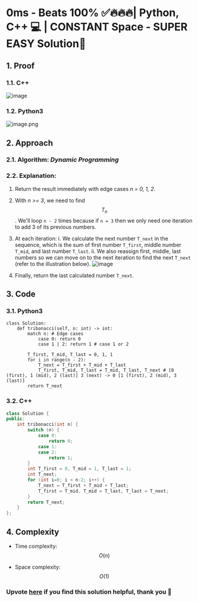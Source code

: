 # 0ms - Beats 100% ✅🔥🔥🔥| Python, C++ 💻 | CONSTANT Space - SUPER EASY Solution📗

## 1. Proof
<!-- Describe your first thoughts on how to solve this problem. -->
### 1.1. C++
![image](https://github.com/KCP17/Leetcode-solutions/assets/148914885/e2b3c3a4-f3c2-44bd-8882-56be0d455491)

### 1.2. Python3
![image.png](https://assets.leetcode.com/users/images/62adfe70-cecb-466d-a39e-20bcb7f3561a_1713952550.9059045.png)

## 2. Approach

### 2.1. Algorithm: *Dynamic Programming*

### 2.2. Explanation:
1. Return the result immediately with edge cases *n = 0, 1, 2*.
2. With *n >= 3*, we need to find $$T_n$$. We'll loop `n - 2` times because if `n = 3` then we only need one iteration to add 3 of its previous numbers.
3. At each iteration:
i. We calculate the next number `T_next` in the sequence, which is the sum of first number `T_first`, middle number `T_mid`, and last number `T_last`.
ii. We also reassign first, middle, last numbers so we can move on to the next iteration to find the next `T_next` (refer to the illustration below).
![image](https://github.com/KCP17/Leetcode-solutions/assets/148914885/bb72c1bb-06cc-4550-87e8-386bd72e85ec)

5. Finally, return the last calculated number `T_next`.

## 3. Code

### 3.1. Python3
```python3 []
class Solution:
    def tribonacci(self, n: int) -> int:
        match n: # Edge cases
            case 0: return 0
            case 1 | 2: return 1 # case 1 or 2
        
        T_first, T_mid, T_last = 0, 1, 1
        for i in range(n - 2):
            T_next = T_first + T_mid + T_last
            T_first, T_mid, T_last = T_mid, T_last, T_next # [0 (first), 1 (mid), 2 (last)] 3 (next) -> 0 [1 (first), 2 (mid), 3 (last)]
        return T_next
```

### 3.2. C++
```cpp []
class Solution {
public:
    int tribonacci(int n) {
        switch (n) {
            case 0:
                return 0;
            case 1:
            case 2:
                return 1;
        }
        int T_first = 0, T_mid = 1, T_last = 1;
        int T_next;
        for (int i=0; i < n-2; i++) {
            T_next = T_first + T_mid + T_last;
            T_first = T_mid, T_mid = T_last, T_last = T_next;
        }
        return T_next;
    }
};
```

## 4. Complexity
- Time complexity: $$O(n)$$
<!-- Add your time complexity here, e.g. $$O(n)$$ -->

- Space complexity: $$O(1)$$
<!-- Add your space complexity here, e.g. $$O(n)$$ -->

### Upvote [here](https://leetcode.com/problems/n-th-tribonacci-number/solutions/5066713/0ms-beats-100-python-c-constant-space-super-easy-solution) if you find this solution helpful, thank you 🤍
